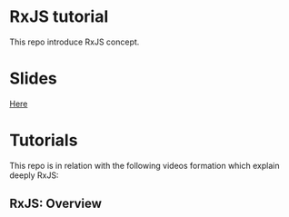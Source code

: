 # RxJS tutorial

This repo introduce RxJS concept.

# Slides

<a href="https://guillaumeunice.github.io/RxJSTutorial/index.html" target="_blank">Here</a>

# Tutorials
This repo is in relation with the following videos formation which explain deeply RxJS:

## RxJS: Overview
<!-- <a href="http://www.youtube.com/watch?feature=player_embedded&v=Mf6xfmXQ0eo
" target="_blank"><img src="http://img.youtube.com/vi/Mf6xfmXQ0eo/0.jpg"
alt="Thumbnail RxJS Introduction tutorial" width="240" height="180" border="10" /></a> -->

